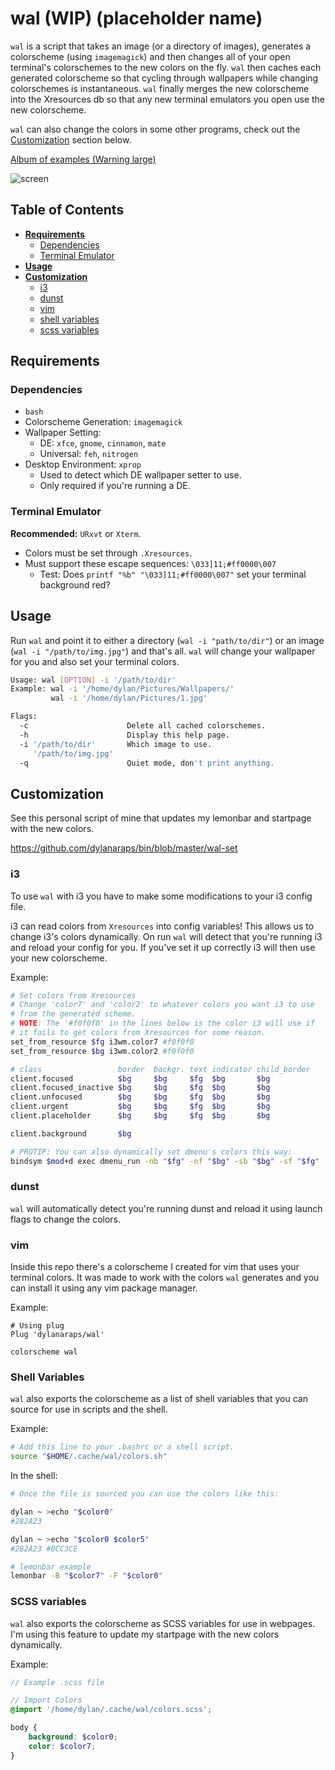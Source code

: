 # wal (WIP) (placeholder name)

`wal` is a script that takes an image (or a directory of images), generates a colorscheme (using `imagemagick`) and then changes all of your open terminal's colorschemes to the new colors on the fly. `wal` then caches each generated colorscheme so that cycling through wallpapers while changing colorschemes is instantaneous. `wal` finally merges the new colorscheme into the Xresources db so that any new terminal emulators you open use the new colorscheme.

`wal` can also change the colors in some other programs, check out the [Customization](#customization) section below.

[Album of examples (Warning large)](http://imgur.com/a/ttSOb)

![screen](http://i.imgur.com/4aLsvvW.png)


## Table of Contents

- **[Requirements](#requirements)**
    - [Dependencies](#dependencies)
    - [Terminal Emulator](#terminal-emulator)
- **[Usage](#usage)**
- **[Customization](#customization)**
    - [i3](#i3)
    - [dunst](#dunst)
    - [vim](#vim)
    - [shell variables](#shell-variables)
    - [scss variables](#scss-variables)


## Requirements


### Dependencies

- `bash`
- Colorscheme Generation: `imagemagick`
- Wallpaper Setting:
    - DE: `xfce`, `gnome`, `cinnamon`, `mate`
    - Universal: `feh`, `nitrogen`
- Desktop Environment: `xprop`
    - Used to detect which DE wallpaper setter to use.
    - Only required if you're running a DE.


### Terminal Emulator

**Recommended:** `URxvt` or `Xterm`.

- Colors must be set through `.Xresources`.
- Must support these escape sequences: `\033]11;#ff0000\007`
    - Test: Does `printf "%b" "\033]11;#ff0000\007"` set your terminal background red?


## Usage

Run `wal` and point it to either a directory (`wal -i "path/to/dir"`) or an image (`wal -i "/path/to/img.jpg"`) and that's all. `wal` will change your wallpaper for you and also set your terminal colors.

```sh
Usage: wal [OPTION] -i '/path/to/dir'
Example: wal -i '/home/dylan/Pictures/Wallpapers/'
         wal -i '/home/dylan/Pictures/1.jpg'

Flags:
  -c                      Delete all cached colorschemes.
  -h                      Display this help page.
  -i '/path/to/dir'       Which image to use.
     '/path/to/img.jpg'
  -q                      Quiet mode, don't print anything.

```


## Customization

See this personal script of mine that updates my lemonbar and startpage with the new colors.

https://github.com/dylanaraps/bin/blob/master/wal-set


### i3

To use `wal` with i3 you have to make some modifications to your i3 config file.

i3 can read colors from `Xresources` into config variables! This allows us to change i3's colors dynamically. On run `wal` will detect that you're running i3 and reload your config for you. If you've set it up correctly i3 will then use your new colorscheme.

Example:

```sh
# Set colors from Xresources
# Change 'color7' and 'color2' to whatever colors you want i3 to use
# from the generated scheme.
# NOTE: The '#f0f0f0' in the lines below is the color i3 will use if
# it fails to get colors from Xresources for some reason.
set_from_resource $fg i3wm.color7 #f0f0f0
set_from_resource $bg i3wm.color2 #f0f0f0

# class                 border  backgr. text indicator child_border
client.focused          $bg     $bg     $fg  $bg       $bg
client.focused_inactive $bg     $bg     $fg  $bg       $bg
client.unfocused        $bg     $bg     $fg  $bg       $bg
client.urgent           $bg     $bg     $fg  $bg       $bg
client.placeholder      $bg     $bg     $fg  $bg       $bg

client.background       $bg

# PROTIP: You can also dynamically set dmenu's colors this way:
bindsym $mod+d exec dmenu_run -nb "$fg" -nf "$bg" -sb "$bg" -sf "$fg"
```


### dunst

`wal` will automatically detect you're running dunst and reload it using launch flags to change the colors.


### vim

Inside this repo there's a colorscheme I created for vim that uses your terminal colors. It was made to work with the colors `wal` generates and you can install it using any vim package manager.

Example:

```vim
# Using plug
Plug 'dylanaraps/wal'

colorscheme wal
```


### Shell Variables

`wal` also exports the colorscheme as a list of shell variables that you can source for use in scripts and the shell.

Example:

```sh
# Add this line to your .bashrc or a shell script.
source "$HOME/.cache/wal/colors.sh"

```

In the shell:

```sh
# Once the file is sourced you can use the colors like this:

dylan ~ >echo "$color0"
#282A23

dylan ~ >echo "$color0 $color5"
#282A23 #BCC3CE

# lemonbar example
lemonbar -B "$color7" -F "$color0"
```


### SCSS variables

`wal` also exports the colorscheme as SCSS variables for use in webpages. I'm using this feature to update my startpage with the new colors dynamically.

Example:

```scss
// Example .scss file

// Import Colors
@import '/home/dylan/.cache/wal/colors.scss';

body {
    background: $color0;
    color: $color7;
}
```
